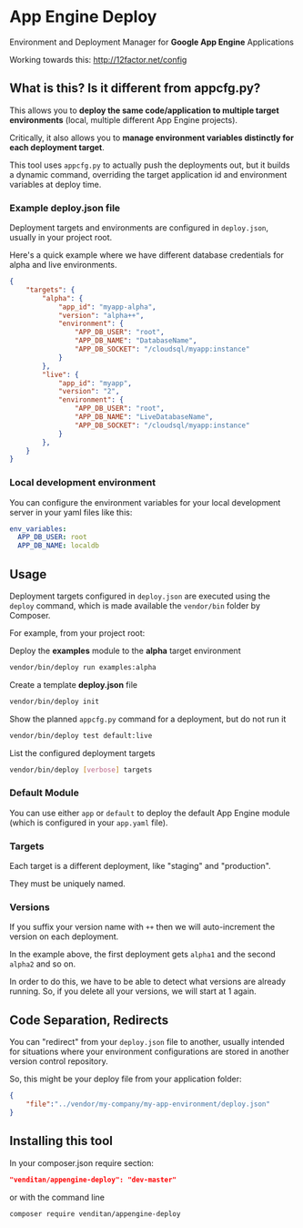 # App Engine Deploy #

Environment and Deployment Manager for **Google App Engine** Applications

Working towards this: http://12factor.net/config

## What is this? Is it different from appcfg.py? ##

This allows you to **deploy the same code/application to multiple target environments** (local, multiple different App Engine projects).

Critically, it also allows you to **manage environment variables distinctly for each deployment target**.

This tool uses `appcfg.py` to actually push the deployments out, but it builds a dynamic command, overriding the target application id and environment variables at deploy time.

### Example deploy.json file ###

Deployment targets and environments are configured in `deploy.json`, usually in your project root.

Here's a quick example where we have different database credentials for alpha and live environments.

```json
{
    "targets": {
        "alpha": {
            "app_id": "myapp-alpha",
            "version": "alpha++",
            "environment": {
                "APP_DB_USER": "root",
                "APP_DB_NAME": "DatabaseName",
                "APP_DB_SOCKET": "/cloudsql/myapp:instance"
            }
        },
        "live": {
            "app_id": "myapp",
            "version": "2",
            "environment": {
                "APP_DB_USER": "root",
                "APP_DB_NAME": "LiveDatabaseName",
                "APP_DB_SOCKET": "/cloudsql/myapp:instance"
            }
        },
    }
}
```

### Local development environment ###

You can configure the environment variables for your local development server in your yaml files like this:

```yaml
env_variables:
  APP_DB_USER: root
  APP_DB_NAME: localdb
```

## Usage ##

Deployment targets configured in `deploy.json` are executed using the `deploy` command, which is made available the `vendor/bin` folder by Composer.

For example, from your project root:

Deploy the **examples** module to the **alpha** target environment

```bash
vendor/bin/deploy run examples:alpha
```

Create a template **deploy.json** file

```bash
vendor/bin/deploy init
```

Show the planned `appcfg.py` command for a deployment, but do not run it

```bash
vendor/bin/deploy test default:live
```

List the configured deployment targets

```bash
vendor/bin/deploy [verbose] targets
```

### Default Module ###

You can use either `app` or `default` to deploy the default App Engine module (which is configured in your `app.yaml` file).

### Targets ###

Each target is a different deployment, like "staging" and "production".

They must be uniquely named.

### Versions ###

If you suffix your version name with `++` then we will auto-increment the version on each deployment. 

In the example above, the first deployment gets `alpha1` and the second `alpha2` and so on.

In order to do this, we have to be able to detect what versions are already running. So, if you delete all your versions, we will start at 1 again.

## Code Separation, Redirects ##

You can "redirect" from your `deploy.json` file to another, usually intended for situations where your environment configurations are stored in another version control repository.

So, this might be your deploy file from your application folder:

```json
{
    "file":"../vendor/my-company/my-app-environment/deploy.json"
}
```

## Installing this tool ##

In your composer.json require section:

```json
"venditan/appengine-deploy": "dev-master"
```

or with the command line

```bash
composer require venditan/appengine-deploy
```
